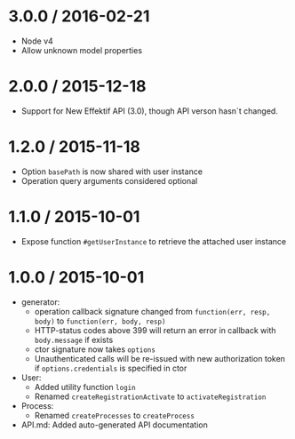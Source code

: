 3.0.0 / 2016-02-21
==================

  * Node v4
  * Allow unknown model properties

2.0.0 / 2015-12-18
==================

  * Support for New Effektif API (3.0), though API verson hasn´t changed.

1.2.0 / 2015-11-18
==================

  * Option `basePath` is now shared with user instance
  * Operation query arguments considered optional

1.1.0 / 2015-10-01
==================

  * Expose function `#getUserInstance` to retrieve the attached user instance

1.0.0 / 2015-10-01
==================

  * generator:
    - operation callback signature changed from `function(err, resp, body)` to `function(err, body, resp)`
    - HTTP-status codes above 399 will return an error in callback with `body.message` if exists
    - ctor signature now takes `options`
    - Unauthenticated calls will be re-issued with new authorization token if `options.credentials` is specified in ctor
  * User:
    - Added utility function `login`
    - Renamed `createRegistrationActivate` to `activateRegistration`
  * Process:
    - Renamed `createProcesses` to `createProcess`
  * API.md: Added auto-generated API documentation
